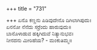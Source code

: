 +++
title = "731"

+++
ಏನೊ ಕಣ್ಣನು ಪಿಡಿವುದೇನೊ ದಿಗಿಲಾಗಿಪುದು।  
ಏನನೋ ನೆನೆದು ಸರ್ರೆಂದು ಹಾರುವುದು॥  
ಬಾನೊಳಾಡುವ ಹಕ್ಕಿಗಿದುವೆ ನಿತ್ಯಾನುಭವ।  
ನೀನದನು ಮೀರಿಹೆಯ? - ಮಂಕುತಿಮ್ಮ॥  

